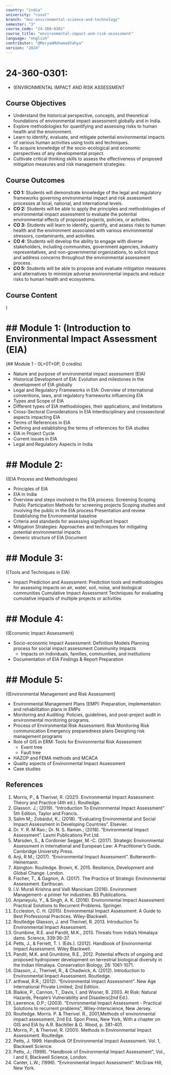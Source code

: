 ```yaml
---
country: "india"
university: "cusat"
branch: "msc-environmental-science-and-technology"
semester: "3"
course_code: "24-360-0301"
course_title: "environmental-impact-and-risk-assessment"
language: "english"
contributor: "@MaryamMohamedYahya"
version: "2024"
---
```


# 24-360-0301: 
  - (ENVIRONMENTAL IMPACT AND RISK ASSESSMENT
## Course Objectives

* Understand the historical perspective, concepts, and theoretical foundations of environmental impact assessment globally and in India.
* Explore methodologies for quantifying and assessing risks to human health and the environment.
* Learn to identify, evaluate, and mitigate potential environmental impacts of various human activities using tools and techniques.
* To acquire knowledge of the socio-ecological and economic perspectives of any developmental project.
* Cultivate critical thinking skills to assess the effectiveness of proposed mitigation measures and risk management strategies.

## Course Outcomes
* **CO 1:** Students will demonstrate knowledge of the legal and regulatory frameworks governing environmental impact and risk assessment processes at local, national, and international levels.
* **CO 2:** Students will be able to apply the principles and methodologies of environmental impact assessment to evaluate the potential environmental effects of proposed projects, policies, or activities.
* **CO 3:** Students will learn to identify, quantify, and assess risks to human health and the environment associated with various environmental stressors, contaminants, and activities.
* **CO 4:** Students will develop the ability to engage with diverse stakeholders, including communities, government agencies, industry representatives, and non-governmental organizations, to solicit input and address concerns throughout the environmental assessment process.
* **CO 5:** Students will be able to propose and evaluate mitigation measures and alternatives to minimize adverse environmental impacts and reduce risks to human health and ecosystems.

## Course Content
)
# ## Module 1: (Introduction to Environmental Impact Assessment (EIA)
  (## Module 1 - 0L+0T+0P, 0 credits)
* Nature and purpose of environmental impact assessment (EIA)
* Historical Development of EIA:
  Evolution and milestones in the development of EIA globally
* Legal and Regulatory Frameworks in EIA:
  Overview of international conventions, laws, and regulatory frameworks influencing EIA
* Types and Scope of EIA
* Different types of EIA methodologies, their applications, and limitations
* Cross-Sectoral Considerations in EIA
  Interdisciplinary and crosssectoral aspects impacting EIA
* Terms of References in EIA
* Defining and establishing the terms of references for EIA studies
* EIA in Project Cycle
* Current issues in EIA
* Legal and Regulatory Aspects in India

# ## Module 2:
  ((EIA Process and Methodologies)
* Principles of EIA
* EIA in India
* Overview and steps involved in the EIA process:
  Screening
  Scoping
  Public Participation
  Methods for screening projects
  Scoping studies and involving the public in the EIA process
  Presentation and review
  Establishing the Environmental baseline
* Criteria and standards for assessing significant Impact
* Mitigation Strategies:
  Approaches and techniques for mitigating potential environmental impacts
* Generic structure of EIA Document

# ## Module 3:
  ((Tools and Techniques in EIA)
* Impact Prediction and Assessment:
  Prediction tools and methodologies for assessing impacts on air, water, soil, noise, and biological communities
  Cumulative Impact Assessment
  Techniques for evaluating cumulative impacts of multiple projects or activities

# ## Module 4:
  ((Economic Impact Assessment)
* Socio-economic Impact Assessment:
  Definition
  Models
  Planning process for social impact assessment
  Community Impacts
    + Impacts on individuals, families, communities, and institutions
* Documentation of EIA Findings & Report Preparation

# ## Module 5:
  ((Environmental Management and Risk Assessment)
* Environmental Management Plans (EMP):
  Preparation, implementation and rehabilitation plans in EMPs
* Monitoring and Auditing:
  Policies, guidelines, and post-project audit in environmental monitoring programs.
* Process of Environmental Risk Assessment:
  Risk Monitoring
  Risk communication
  Emergency preparedness plans
  Designing risk management programs
* Role of GIS in ERM:
  Tools for Environmental Risk Assessment
    + Event tree
    + Fault tree
* HAZOP and FEMA methods and MCACA
* Quality aspects of Environmental Impact Assessment
* Case studies

## References

1. Morris, P., & Therivel, R. (2021). Environmental Impact Assessment: Theory and Practice (4th ed.). Routledge.
2. Glasson. J.; (2019). “Introduction To Environmental Impact Assessment” 5th Edition, Taylor and Francis.
3. Salim M,; Zobaidul, K.; (2018). “Evaluating Environmental and Social Impact Assessment in Developing Countries”. Elsevier.
4. Dr. Y. R. M Rao.; Dr. N. S. Raman.; (2018). “Environmental Impact Assessment”. Laxmi Publications Pvt Ltd.
5. Marsden, S., & Cordonier Segger, M.-C. (2017). Strategic Environmental Assessment in International and European Law: A Practitioner’s Guide. Cambridge University Press.
6. Anji, R M.; (2017). “Environmental Impact Assessment”. Butterworth-Heinemann.
7. Abington: Routledge. Brown, K. 2015. Resilience, Development and Global Change. London.
8. Fischer, T., & Gagnon, A. (2017). The Practice of Strategic Environmental Assessment. Earthscan.
9. I.V. Murali Krishna and Valli Manickam (2016). Environment Management- a primer for industries. BS Publications.
10. Anjaneyulu, Y., & Singh, A. K. (2016). Environmental Impact Assessment: Practical Solutions to Recurrent Problems. Springer.
11. Eccleston, C. H. (2015). Environmental Impact Assessment: A Guide to Best Professional Practices. Wiley-Blackwell.
12. Routledge Glasson, J. and Therivel, R. 2013. Introduction To Environmental Impact Assessment.
13. Grumbine, R.E. and Pandit, M.K., 2013. Threats from India’s Himalaya dams. Science, 339:36-37.
14. Petts, J., & Ferrett, T. I. (Eds.). (2012). Handbook of Environmental Impact Assessment. Wiley Blackwell.
15. Pandit, M.K. and Grumbine, R.E., 2012. Potential effects of ongoing and proposed hydropower development on terrestrial biological diversity in the Indian Himalaya. Conservation Biology, 26: 1061-1071.
16. Glasson, J., Therivel, R., & Chadwick, A. (2012). Introduction to Environmental Impact Assessment. Routledge.
17. arthwal, R.R.; (2012). “Environmental Impact Assessment”. New Age International Private Limited; 2nd Edition.
18. Blaikie, P., Cannon, T., Davis, I. and Wisner, B. 2003. At Risk: Natural Hazards, People’s Vulnerability and Disasters(2nd Ed.).
19. Lawrence, D.P.; (2003). “Environmental Impact Assessment - Practical Solutions to recurrent problems”, Wiley-Interscience, New Jersey.
20. Routledge. Morris. P. & Therivel. R., 2001,Methods of environmental impact assessment, 2nd Ed. Spon Press, New York, With a chapter on GIS and EIA by A.R. Bachiller & G. Wood, p. 381-401.
21. Morris, P., & Therivel, R. (2001). Methods in Environmental Impact Assessment. Routledge.
22. Petts, J. 1999. Handbook Of Environmental Impact Assessment. Vol. 1, Blackwell Science.
23. Petts, J.; (1999). “Handbook of Environmental Impact Assessment”, Vol., I and II, Blackwell Science, London.
24. Canter, L.W.; (1996). “Environmental Impact Assessment”. McGraw Hill, New York.
